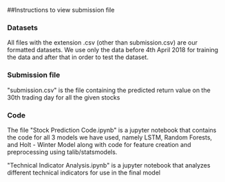##Instructions to view submission file

### Datasets

All files with the extension .csv (other than submission.csv) are our formatted datasets. We use only the data before 4th April 2018 for training the data and after that in order to test the dataset.

### Submission file

"submission.csv" is the file containing the predicted return value on the 30th trading day for all the given stocks

### Code

The file "Stock Prediction Code.ipynb" is a jupyter notebook that contains the code for all 3 models we have used, namely LSTM, Random Forests, and Holt - Winter Model along with code for feature creation and preprocessing using talib/statsmodels.

"Technical Indicator Analysis.ipynb" is a jupyter notebook that analyzes different technical indicators for use in the final model
